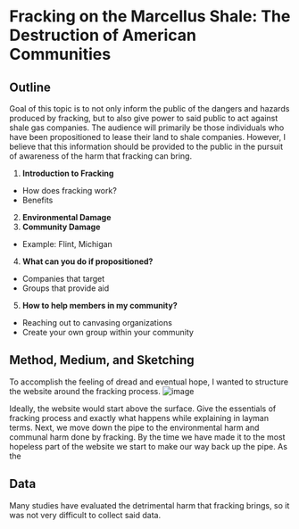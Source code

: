 # **Fracking on the Marcellus Shale:** The Destruction of American Communities
## Outline
Goal of this topic is to not only inform the public of the dangers and hazards produced by fracking, but to also give power to said public to act against shale gas companies. The audience will primarily be those individuals who have been propositioned to lease their land to shale companies. However, I believe that this information should be provided to the public in the pursuit of awareness of the harm that fracking can bring.

1. **Introduction to Fracking**
- How does fracking work?
- Benefits
2. **Environmental Damage**
3. **Community Damage**
- Example: Flint, Michigan
4. **What can you do if propositioned?**
- Companies that target
- Groups that provide aid
5. **How to help members in my community?**
- Reaching out to canvasing organizations
- Create your own group within your community

## Method, Medium, and Sketching
To accomplish the feeling of dread and eventual hope, I wanted to structure the website around the fracking process.
![image](https://user-images.githubusercontent.com/112968634/192673695-e154b43e-19f0-4002-934f-fb3bb18e090c.png)

Ideally, the website would start above the surface. Give the essentials of fracking process and exactly what happens while explaining in layman terms. Next, we move down the pipe to the environmental harm and communal harm done by fracking. By the time we have made it to the most hopeless part of the website we start to make our way back up the pipe. As the 


## Data
Many studies have evaluated the detrimental harm that fracking brings, so it was not very difficult to collect said data.
